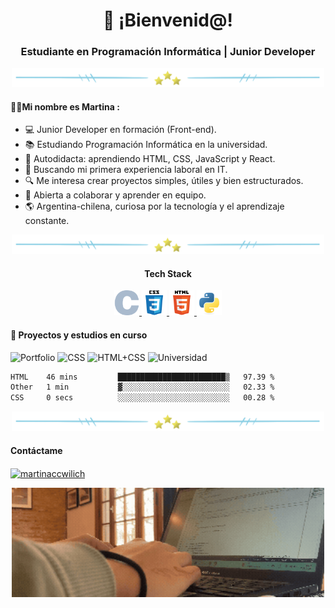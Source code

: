 
<!--<a href="#english_presentation">EN version</a> -->

<div align="center">

<h1>👋 ¡Bienvenid@!</h1>

<h3>Estudiante en Programación Informática | Junior Developer</h3>

<p align="center">
  <img src="./assets/divisor.png" alt="divisor" width="500"/>
</p>


</div>

<!-- sobre mi -->
<div id="sobre-mi">
<h4>🙋‍♀️Mi nombre es Martina :</h4>
<ul>
    <li>💻 Junior Developer en formación (Front-end).  </li>
    <li> 📚 Estudiando Programación Informática en la universidad.</li>
    <li>🌱 Autodidacta: aprendiendo HTML, CSS, JavaScript y React.  </li>
    <li>🚀 Buscando mi primera experiencia laboral en IT. </li>
    <li>🔍 Me interesa crear proyectos simples, útiles y bien estructurados. </li>
    <li>🤝 Abierta a colaborar y aprender en equipo. </li>
    <li>🌎 Argentina-chilena, curiosa por la tecnología y el aprendizaje constante. </li>
</ul>

<p align="center">
  <img src="./assets/divisor.png" alt="divisor" width="500"/>
</p>

</div>

<!-- tech stack -->
<div id="tech-stack" align="center">

<h4>Tech Stack </h4>

<p> 
<a href="https://www.cprogramming.com/" target="_blank" rel="noreferrer"> <img src="https://raw.githubusercontent.com/devicons/devicon/master/icons/c/c-original.svg" alt="c" width="40" height="40"/> </a> 
<a href="https://www.w3schools.com/css/" target="_blank" rel="noreferrer"> <img src="https://raw.githubusercontent.com/devicons/devicon/master/icons/css3/css3-original-wordmark.svg" alt="css3" width="40" height="40"/> </a> 
<a href="https://www.w3.org/html/" target="_blank" rel="noreferrer"> <img src="https://raw.githubusercontent.com/devicons/devicon/master/icons/html5/html5-original-wordmark.svg" alt="html5" width="40" height="40"/> </a> 
<a href="https://www.python.org" target="_blank" rel="noreferrer"> <img src="https://raw.githubusercontent.com/devicons/devicon/master/icons/python/python-original.svg" alt="python" width="40" height="40"/> </a> 
</p>

</div>

<h4>🚀 Proyectos y estudios en curso</h4>

![Portfolio](https://img.shields.io/badge/Proyecto-Portfolio-blue?style=flat-square)
![CSS](https://img.shields.io/badge/Estudio-CSS-2965f1?logo=css3&logoColor=white)
![HTML+CSS](https://img.shields.io/badge/Practicando-HTML%20%2B%20CSS-e34f26?logo=html5&logoColor=white)
![Universidad](https://img.shields.io/badge/Cursando-Programación%20Informática-orange)


<!--START_SECTION:waka-->

```txt
HTML    46 mins         ████████████████████████▒   97.39 %
Other   1 min           ▓░░░░░░░░░░░░░░░░░░░░░░░░   02.33 %
CSS     0 secs          ░░░░░░░░░░░░░░░░░░░░░░░░░   00.28 %
```

<!--END_SECTION:waka-->



<div id="contact">
<p align="center">
  <img src="./assets/divisor.png" alt="divisor" width="500"/>
</p>

<h4>Contáctame</h4>
<p align="left">
<a href="https://linkedin.com/in/martinaccwilich" target="blank"><img align="center" src="https://raw.githubusercontent.com/rahuldkjain/github-profile-readme-generator/master/src/images/icons/Social/linked-in-alt.svg" alt="martinaccwilich" height="30" width="40" /></a>
</p>

<p align="center">
  <img src="./assets/GifCompu2-ezgif.com-crop.gif" alt="GIF animado" width="500" height="auto"/>
</p>

</div>







